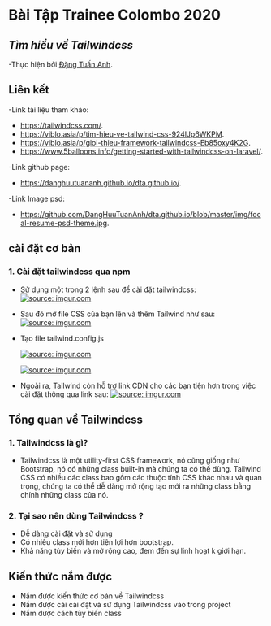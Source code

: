 # Bài Tập Trainee Colombo 2020

## *Tìm hiểu về Tailwindcss*
-Thực hiện bởi [Đặng Tuấn Anh](https://github.com/DangHuuTuanAnh).

## Liên kết
-Link tài liệu tham khảo:
  - https://tailwindcss.com/.
  - https://viblo.asia/p/tim-hieu-ve-tailwind-css-924lJp6WKPM.
  - https://viblo.asia/p/gioi-thieu-framework-tailwindcss-Eb85oxy4K2G.
  - https://www.5balloons.info/getting-started-with-tailwindcss-on-laravel/.
  
-Link github page:
  - https://danghuutuananh.github.io/dta.github.io/.
    
-Link Image psd:
  - https://github.com/DangHuuTuanAnh/dta.github.io/blob/master/img/focal-resume-psd-theme.jpg.
## cài đặt cơ bản
### 1. Cài đặt tailwindcss qua npm
 - Sử dụng một trong 2 lệnh sau để cài đặt tailwindcss:
    <a href="https://imgur.com/spoMxbG"><img src="https://i.imgur.com/spoMxbG.png?1" title="source: imgur.com" /></a>
 
 - Sau đó mở file CSS của bạn lên và thêm Tailwind như sau:
    <a href="https://imgur.com/Xrp45dH"><img src="https://i.imgur.com/Xrp45dH.png?1" title="source: imgur.com" /></a>
    
 - Tạo file tailwind.config.js
 
    <a href="https://imgur.com/6EaO7pc"><img src="https://i.imgur.com/6EaO7pc.png?1" title="source: imgur.com" /></a>
   
    <a href="https://imgur.com/Daf9exK"><img src="https://i.imgur.com/Daf9exK.png?1" title="source: imgur.com" /></a>
 - Ngoài ra, Tailwind còn hỗ trợ link CDN cho các bạn tiện hơn trong việc cài đặt thông qua link sau:
    <a href="https://imgur.com/5F0uwce"><img src="https://i.imgur.com/5F0uwce.png?1" title="source: imgur.com" /></a>
    
## Tổng quan về Tailwindcss

### 1. Tailwindcss là gì?
 - Tailwindcss là một utility-first CSS framework, nó cũng giống như Bootstrap, nó có những class built-in mà chúng ta có thể dùng. Tailwind CSS có nhiều các class bao gồm các thuộc tính CSS khác nhau và quan trọng, chúng ta có thể dễ dàng mở rộng tạo mới ra những class bằng chính những class của nó.

### 2. Tại sao nên dùng Tailwindcss ?
 - Dễ dàng cài đặt và sử dụng
 - Có nhiều class mới hơn tiện lợi hơn bootstrap.
 - Khả năng tùy biến và mở rộng cao, đem đến sự linh hoạt k giới hạn.

## Kiến thức nắm được
 - Nắm được kiến thức cơ bản về Tailwindcss
 - Nắm được cái cài đặt và sử dụng Tailwindcss vào trong project
 - Nắm được cách tùy biến class 

